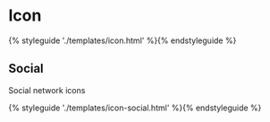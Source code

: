 # Icon

{% styleguide './templates/icon.html' %}{% endstyleguide %}


## Social

Social network icons

{% styleguide './templates/icon-social.html' %}{% endstyleguide %}
